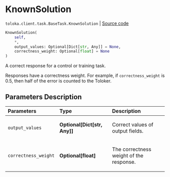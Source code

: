 # KnownSolution
`toloka.client.task.BaseTask.KnownSolution` | [Source code](https://github.com/Toloka/toloka-kit/blob/v1.2.0/src/client/task.py#L30)

```python
KnownSolution(
    self,
    *,
    output_values: Optional[Dict[str, Any]] = None,
    correctness_weight: Optional[float] = None
)
```

A correct response for a control or training task.


Responses have a correctness weight.
For example, if `correctness_weight` is 0.5,
then half of the error is counted to the Toloker.

## Parameters Description

| Parameters | Type | Description |
| :----------| :----| :-----------|
`output_values`|**Optional\[Dict\[str, Any\]\]**|<p>Correct values of output fields.</p>
`correctness_weight`|**Optional\[float\]**|<p>The correctness weight of the response.</p>
